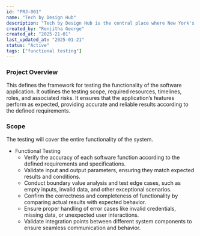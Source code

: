 ```yaml
---
id: "PRJ-001"
name: "Tech by Design Hub"
description: "Tech by Design Hub is the central place where New York's finest healthcare institutions can collaborate, share, and manage HIE datasets and other assets.The Hub connects HIE data submitters, data consumers, and IT teams."
created_by: "Renjitha George"
created_at: "2025-21-01"
last_updated_at: "2025-01-21"
status: "Active"
tags: ["functional testing"]
---
```


### Project Overview

This defines the framework for testing the functionality of the software
application. It outlines the testing scope, required resources, timelines,
roles, and associated risks. It ensures that the application’s features perform
as expected, providing accurate and reliable results according to the defined
requirements.

### Scope

The testing will cover the entire functionality of the system.

- Functional Testing
  - Verify the accuracy of each software function according to the defined
    requirements and specifications.
  - Validate input and output parameters, ensuring they match expected results
    and conditions.
  - Conduct boundary value analysis and test edge cases, such as empty inputs,
    invalid data, and other exceptional scenarios.
  - Confirm the correctness and completeness of functionality by comparing
    actual results with expected behavior.
  - Ensure proper handling of error cases like invalid credentials, missing
    data, or unexpected user interactions.
  - Validate integration points between different system components to ensure
    seamless communication and behavior.
